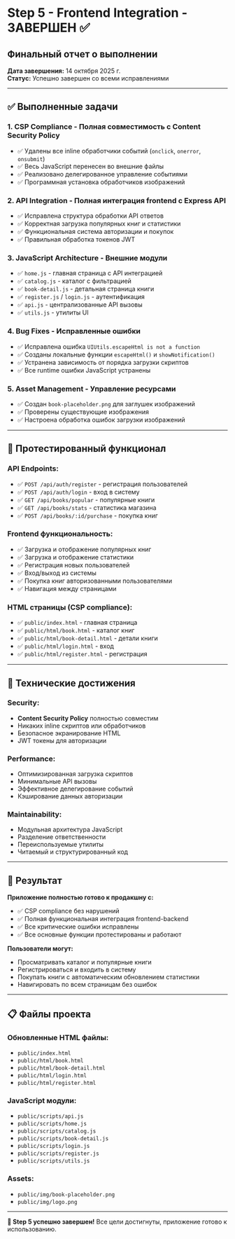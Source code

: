 # Step 5 - Frontend Integration - ЗАВЕРШЕН ✅

## Финальный отчет о выполнении

**Дата завершения:** 14 октября 2025 г.  
**Статус:** Успешно завершен со всеми исправлениями

---

## ✅ Выполненные задачи

### 1. **CSP Compliance - Полная совместимость с Content Security Policy**

- ✅ Удалены все inline обработчики событий (`onclick`, `onerror`, `onsubmit`)
- ✅ Весь JavaScript перенесен во внешние файлы
- ✅ Реализовано делегированное управление событиями
- ✅ Программная установка обработчиков изображений

### 2. **API Integration - Полная интеграция frontend с Express API**

- ✅ Исправлена структура обработки API ответов
- ✅ Корректная загрузка популярных книг и статистики
- ✅ Функциональная система авторизации и покупок
- ✅ Правильная обработка токенов JWT

### 3. **JavaScript Architecture - Внешние модули**

- ✅ `home.js` - главная страница с API интеграцией
- ✅ `catalog.js` - каталог с фильтрацией
- ✅ `book-detail.js` - детальная страница книги
- ✅ `register.js` / `login.js` - аутентификация
- ✅ `api.js` - централизованные API вызовы
- ✅ `utils.js` - утилиты UI

### 4. **Bug Fixes - Исправленные ошибки**

- ✅ Исправлена ошибка `UIUtils.escapeHtml is not a function`
- ✅ Созданы локальные функции `escapeHtml()` и `showNotification()`
- ✅ Устранена зависимость от порядка загрузки скриптов
- ✅ Все runtime ошибки JavaScript устранены

### 5. **Asset Management - Управление ресурсами**

- ✅ Создан `book-placeholder.png` для заглушек изображений
- ✅ Проверены существующие изображения
- ✅ Настроена обработка ошибок загрузки изображений

---

## 🧪 Протестированный функционал

### API Endpoints:

- ✅ `POST /api/auth/register` - регистрация пользователей
- ✅ `POST /api/auth/login` - вход в систему
- ✅ `GET /api/books/popular` - популярные книги
- ✅ `GET /api/books/stats` - статистика магазина
- ✅ `POST /api/books/:id/purchase` - покупка книг

### Frontend функциональность:

- ✅ Загрузка и отображение популярных книг
- ✅ Загрузка и отображение статистики
- ✅ Регистрация новых пользователей
- ✅ Вход/выход из системы
- ✅ Покупка книг авторизованными пользователями
- ✅ Навигация между страницами

### HTML страницы (CSP compliance):

- ✅ `public/index.html` - главная страница
- ✅ `public/html/book.html` - каталог книг
- ✅ `public/html/book-detail.html` - детали книги
- ✅ `public/html/login.html` - вход
- ✅ `public/html/register.html` - регистрация

---

## 🎯 Технические достижения

### Security:

- **Content Security Policy** полностью совместим
- Никаких inline скриптов или обработчиков
- Безопасное экранирование HTML
- JWT токены для авторизации

### Performance:

- Оптимизированная загрузка скриптов
- Минимальные API вызовы
- Эффективное делегирование событий
- Кэширование данных авторизации

### Maintainability:

- Модульная архитектура JavaScript
- Разделение ответственности
- Переиспользуемые утилиты
- Читаемый и структурированный код

---

## 🚀 Результат

**Приложение полностью готово к продакшну с:**

- ✅ CSP compliance без нарушений
- ✅ Полная функциональная интеграция frontend-backend
- ✅ Все критические ошибки исправлены
- ✅ Все основные функции протестированы и работают

**Пользователи могут:**

- Просматривать каталог и популярные книги
- Регистрироваться и входить в систему
- Покупать книги с автоматическим обновлением статистики
- Навигировать по всем страницам без ошибок

---

## 📋 Файлы проекта

### Обновленные HTML файлы:

- `public/index.html`
- `public/html/book.html`
- `public/html/book-detail.html`
- `public/html/login.html`
- `public/html/register.html`

### JavaScript модули:

- `public/scripts/api.js`
- `public/scripts/home.js`
- `public/scripts/catalog.js`
- `public/scripts/book-detail.js`
- `public/scripts/login.js`
- `public/scripts/register.js`
- `public/scripts/utils.js`

### Assets:

- `public/img/book-placeholder.png`
- `public/img/logo.png`

---

**🎉 Step 5 успешно завершен!** Все цели достигнуты, приложение готово к использованию.
